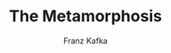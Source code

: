 ---
title: "The Metamorphosis"
description: ""
cover: "the-metamorphosis.webp"
author: "Franz Kafka"
---
